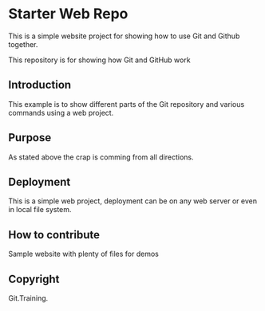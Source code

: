 # Starter Web Repo

This is a simple website project for showing how to use Git and Github together.

This repository is for showing how Git and GitHub work

## Introduction

This example is to show different parts of the Git repository and various commands using a web project.

## Purpose

As stated above the crap is comming from all directions.

## Deployment

This is a simple web project, deployment can be on any web server or even in local file system.

## How to contribute

Sample website with plenty of files for demos

## Copyright

Git.Training.